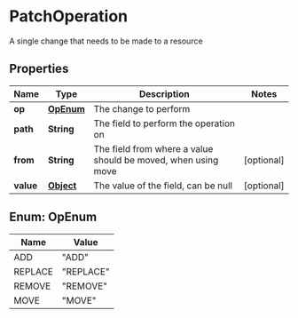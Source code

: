 

# PatchOperation

A single change that needs to be made to a resource
## Properties

Name | Type | Description | Notes
------------ | ------------- | ------------- | -------------
**op** | [**OpEnum**](#OpEnum) | The change to perform | 
**path** | **String** | The field to perform the operation on | 
**from** | **String** | The field from where a value should be moved, when using move |  [optional]
**value** | [**Object**](.md) | The value of the field, can be null |  [optional]



## Enum: OpEnum

Name | Value
---- | -----
ADD | &quot;ADD&quot;
REPLACE | &quot;REPLACE&quot;
REMOVE | &quot;REMOVE&quot;
MOVE | &quot;MOVE&quot;



